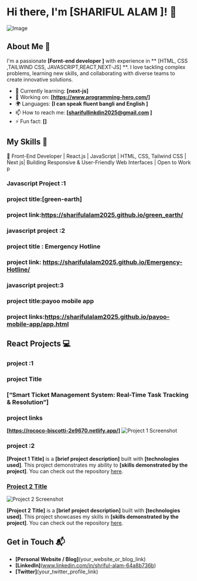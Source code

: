 # Hi there, I'm [SHARIFUL ALAM ]! 👋

![Image](https://github.com/user-attachments/assets/0a31292d-28d5-42c3-b5ee-aa04f168594c)

## About Me 🚀

I'm a passionate **[Fornt-end developer ]** with experience in ** [HTML, CSS ,TAILWIND CSS, JAVASCRIPT,REACT,NEXT-JS] **. I love tackling complex problems, learning new skills, and collaborating with diverse teams to create innovative solutions.

- 🌱 Currently learning: **[next-js]**
- 🔭 Working on: **[https://www.programming-hero.com/]**
- 🌍 Languages: **[I can speak fluent bangli and English ]**
- 📫 How to reach me: **[sharifullinkdin2025@gmail.com ]**
- ⚡ Fun fact: **[]**

## My Skills 🧠
🔹 Front-End Developer | React.js | JavaScript | HTML, CSS, Tailwind CSS | Next js| Building Responsive & User-Friendly Web Interfaces | Open to Work
p
### Javascript Project :1
### project title:[green-earth]
### project link:https://sharifulalam2025.github.io/green_earth/
### javascript project :2
### project title : Emergency Hotline
### project link: https://sharifulalam2025.github.io/Emergency-Hotline/
### javascript project:3  
### project title:payoo mobile app 
### project links:https://sharifulalam2025.github.io/payoo-mobile-app/app.html

## React Projects 💻
### project :1
### project Title
### [“Smart Ticket Management System: Real-Time Task Tracking & Resolution”]
### project links
**[https://rococo-biscotti-2e9670.netlify.app/]**
![Project 1 Screenshot](project_1_screenshot_url)
### project :2
**[Project 1 Title]** is a **[brief project description]** built with **[technologies used]**. This project demonstrates my ability to **[skills demonstrated by the project]**. You can check out the repository [here](project_1_repository_link).

### [Project 2 Title](project_2_link)

![Project 2 Screenshot](project_2_screenshot_url)

**[Project 2 Title]** is a **[brief project description]** built with **[technologies used]**. This project showcases my skills in **[skills demonstrated by the project]**. You can check out the repository [here](project_2_repository_link).

## Get in Touch 📬

- **[Personal Website / Blog]**(your_website_or_blog_link)
- **[LinkedIn]**(www.linkedin.com/in/shriful-alam-64a8b736b)
- **[Twitter]**(your_twitter_profile_link)



